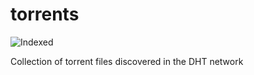 torrents 
========
![Indexed](https://img.shields.io/badge/indexed-222497-blue)

Collection of torrent files discovered in the DHT network
